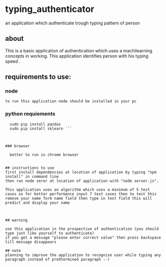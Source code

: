 # typing_authenticator
an application which authenticate trough typing pattern of person

## about 
This is a basic application of authentication which uses a machilearning concepts in working. This application identifies person with his typing speed .
  
## requirements to use:

  ### node
  
    to run this application node should be installed in your pc
    
    
  ### python requiements
  ```sudo pip install numpy
    sudo pip install pandas
    sudo pip install sklearn ```
    
  
    
  ### browser
  
    better to run in chrome browser
    

## instructions to use
  first install dependencies at location of application by typing "npm install" in command line
  then run node serer at location of application with "node server.js".
  
  This application uses an algorithm which uses a minimum of 5 test cases so for better performance input 7 test cases then to test this remove your name form name field then type in text field this will predict and display your name
  
  
  
## warning

  use this application in the prospective of authentication (you should type just like yourself to authenticate)
  if you get a message "please enter correct value" then press backspace till message disappears 
  
## note
  planning to improve the application to recognise user while typing any paragraph instead of predtermined paragraph :-)
